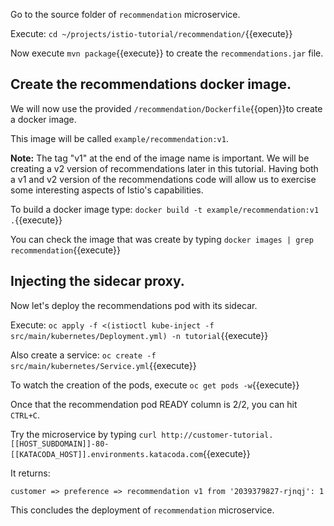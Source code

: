 Go to the source folder of `recommendation` microservice.

Execute: `cd ~/projects/istio-tutorial/recommendation/`{{execute}}

Now execute `mvn package`{{execute}} to create the `recommendations.jar` file.

## Create the recommendations docker image.

We will now use the provided `/recommendation/Dockerfile`{{open}}to create a docker image.

This image will be called `example/recommendation:v1`.

**Note:** The tag "v1" at the end of the image name is important. We will be creating a v2 version of recommendations later in this tutorial. Having both a v1 and v2 version of the recommendations code will allow us to exercise some interesting aspects of Istio's capabilities.

To build a docker image type: `docker build -t example/recommendation:v1 .`{{execute}}

You can check the image that was create by typing `docker images | grep recommendation`{{execute}}

## Injecting the sidecar proxy.

Now let's deploy the recommendations pod with its sidecar.

Execute: `oc apply -f <(istioctl kube-inject -f src/main/kubernetes/Deployment.yml) -n tutorial`{{execute}}

Also create a service: `oc create -f src/main/kubernetes/Service.yml`{{execute}}

To watch the creation of the pods, execute `oc get pods -w`{{execute}}

Once that the recommendation pod READY column is 2/2, you can hit `CTRL+C`. 

Try the microservice by typing `curl http://customer-tutorial.[[HOST_SUBDOMAIN]]-80-[[KATACODA_HOST]].environments.katacoda.com`{{execute}}

It returns:

`customer => preference => recommendation v1 from '2039379827-rjnqj': 1`

This concludes the deployment of `recommendation` microservice.
